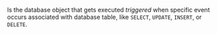 Is the database object that gets executed *triggered* when specific event occurs associated with database table, like `SELECT`, `UPDATE`, `INSERT`, or `DELETE`.